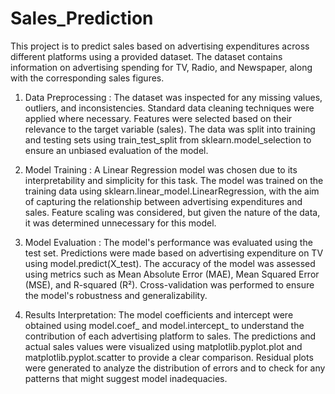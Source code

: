 # Sales_Prediction
This project is to predict sales based on advertising expenditures across different platforms using a provided dataset. The dataset contains information on advertising spending for TV, Radio, and Newspaper, along with the corresponding sales figures.

1. Data Preprocessing :
The dataset was inspected for any missing values, outliers, and inconsistencies. Standard data cleaning techniques were applied where necessary.
Features were selected based on their relevance to the target variable (sales).
The data was split into training and testing sets using train_test_split from sklearn.model_selection to ensure an unbiased evaluation of the model.

2. Model Training :
A Linear Regression model was chosen due to its interpretability and simplicity for this task.
The model was trained on the training data using sklearn.linear_model.LinearRegression, with the aim of capturing the relationship between advertising expenditures and sales.
Feature scaling was considered, but given the nature of the data, it was determined unnecessary for this model.

3. Model Evaluation :
The model's performance was evaluated using the test set. Predictions were made based on advertising expenditure on TV using model.predict(X_test).
The accuracy of the model was assessed using metrics such as Mean Absolute Error (MAE), Mean Squared Error (MSE), and R-squared (R²).
Cross-validation was performed to ensure the model's robustness and generalizability.

4. Results Interpretation:
The model coefficients and intercept were obtained using model.coef_ and model.intercept_ to understand the contribution of each advertising platform to sales.
The predictions and actual sales values were visualized using matplotlib.pyplot.plot and matplotlib.pyplot.scatter to provide a clear comparison.
Residual plots were generated to analyze the distribution of errors and to check for any patterns that might suggest model inadequacies.

